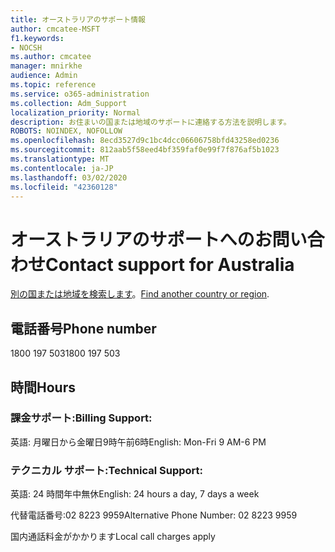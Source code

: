 ```yaml
---
title: オーストラリアのサポート情報
author: cmcatee-MSFT
f1.keywords:
- NOCSH
ms.author: cmcatee
manager: mnirkhe
audience: Admin
ms.topic: reference
ms.service: o365-administration
ms.collection: Adm_Support
localization_priority: Normal
description: お住まいの国または地域のサポートに連絡する方法を説明します。
ROBOTS: NOINDEX, NOFOLLOW
ms.openlocfilehash: 8ecd3527d9c1bc4dcc06606758bfd43258ed0236
ms.sourcegitcommit: 812aab5f58eed4bf359faf0e99f7f876af5b1023
ms.translationtype: MT
ms.contentlocale: ja-JP
ms.lasthandoff: 03/02/2020
ms.locfileid: "42360128"
---
```

# <a name="contact-support-for-australia"></a><span data-ttu-id="588ae-103">オーストラリアのサポートへのお問い合わせ</span><span class="sxs-lookup"><span data-stu-id="588ae-103">Contact support for Australia</span></span>

<span data-ttu-id="588ae-104">[別の国または地域を検索します](../contact-support-for-business-products.md)。</span><span class="sxs-lookup"><span data-stu-id="588ae-104">[Find another country or region](../contact-support-for-business-products.md).</span></span>

## <a name="phone-number"></a><span data-ttu-id="588ae-105">電話番号</span><span class="sxs-lookup"><span data-stu-id="588ae-105">Phone number</span></span>
<span data-ttu-id="588ae-106">1800 197 503</span><span class="sxs-lookup"><span data-stu-id="588ae-106">1800 197 503</span></span>

## <a name="hours"></a><span data-ttu-id="588ae-107">時間</span><span class="sxs-lookup"><span data-stu-id="588ae-107">Hours</span></span>
### <a name="billing-support"></a><span data-ttu-id="588ae-108">課金サポート:</span><span class="sxs-lookup"><span data-stu-id="588ae-108">Billing Support:</span></span>

<span data-ttu-id="588ae-109">英語: 月曜日から金曜日9時午前6時</span><span class="sxs-lookup"><span data-stu-id="588ae-109">English: Mon-Fri 9 AM-6 PM</span></span>

### <a name="technical-support"></a><span data-ttu-id="588ae-110">テクニカル サポート:</span><span class="sxs-lookup"><span data-stu-id="588ae-110">Technical Support:</span></span>

<span data-ttu-id="588ae-111">英語: 24 時間年中無休</span><span class="sxs-lookup"><span data-stu-id="588ae-111">English: 24 hours a day, 7 days a week</span></span>

<span data-ttu-id="588ae-112">代替電話番号:02 8223 9959</span><span class="sxs-lookup"><span data-stu-id="588ae-112">Alternative Phone Number: 02 8223 9959</span></span>

<span data-ttu-id="588ae-113">国内通話料金がかかります</span><span class="sxs-lookup"><span data-stu-id="588ae-113">Local call charges apply</span></span>

